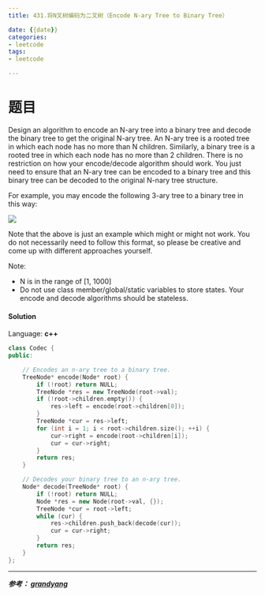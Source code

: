```yaml
---
title: 431.将N叉树编码为二叉树（Encode N-ary Tree to Binary Tree）

date: {{date}}
categories:
- leetcode
tags:
- leetcode

---
```

# 题目
Design an algorithm to encode an N-ary tree into a binary tree and decode the binary tree to get the original N-ary tree. An N-ary tree is a rooted tree in which each node has no more than N children. Similarly, a binary tree is a rooted tree in which each node has no more than 2 children. There is no restriction on how your encode/decode algorithm should work. You just need to ensure that an N-ary tree can be encoded to a binary tree and this binary tree can be decoded to the original N-nary tree structure.

For example, you may encode the following 3-ary tree to a binary tree in this way:

 
![](https://assets.leetcode.com/uploads/2018/10/12/narytreebinarytreeexample.png)


 

Note that the above is just an example which might or might not work. You do not necessarily need to follow this format, so please be creative and come up with different approaches yourself.

 

Note:

- N is in the range of [1, 1000]
- Do not use class member/global/static variables to store states. Your  encode and decode algorithms should be stateless.


#### Solution

Language: **c++**

```c++
class Codec {
public:

    // Encodes an n-ary tree to a binary tree.
    TreeNode* encode(Node* root) {
        if (!root) return NULL;
        TreeNode *res = new TreeNode(root->val);
        if (!root->children.empty()) {
            res->left = encode(root->children[0]);
        }
        TreeNode *cur = res->left;
        for (int i = 1; i < root->children.size(); ++i) {
            cur->right = encode(root->children[i]);
            cur = cur->right;
        }
        return res;
    }

    // Decodes your binary tree to an n-ary tree.
    Node* decode(TreeNode* root) {
        if (!root) return NULL;
        Node *res = new Node(root->val, {});
        TreeNode *cur = root->left;
        while (cur) {
            res->children.push_back(decode(cur));
            cur = cur->right;
        }
        return res;
    }
};
```

---
***参考：
[grandyang](https://www.cnblogs.com/grandyang/p/9945345.html)***
